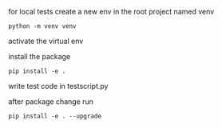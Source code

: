 
for local tests create a new env in the root project named venv

```
python -m venv venv
```

activate the virtual env

install the package

```
pip install -e .
```

write test code in testscript.py

after package change run

```
pip install -e . --upgrade
```